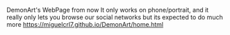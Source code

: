 DemonArt's WebPage 
from now It only works on phone/portrait,
and it really only lets you browse our social networks
but its expected to do much more
https://miguelcrl7.github.io/DemonArt/home.html
